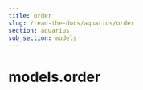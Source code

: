 ```yaml
---
title: order
slug: /read-the-docs/aquarius/order
section: aquarius
sub_section: models
---
```

<a name="models.order"></a>
# models.order

